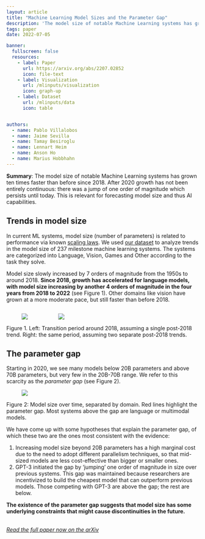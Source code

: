 ```yaml
---
layout: article
title: "Machine Learning Model Sizes and the Parameter Gap"
description: 'The model size of notable Machine Learning systems has grown ten times faster than before since 2018. After 2020 growth has not been entirely continuous: there was a jump of one order of magnitude which persists until today. This is relevant for forecasting model size and thus AI capabilities.'
tags: paper
date: 2022-07-05

banner:
  fullscreen: false
  resources:
    - label: Paper
      url: https://arxiv.org/abs/2207.02852
      icon: file-text
    - label: Visualization
      url: /mlinputs/visualization
      icon: graph-up
    - label: Dataset
      url: /mlinputs/data
      icon: table


authors:
  - name: Pablo Villalobos
  - name: Jaime Sevilla
  - name: Tamay Besiroglu
  - name: Lennart Heim
  - name: Anson Ho
  - name: Marius Hobbhahn
---
```


<style>
  .side-by-side {
    display: flex;
  }
</style>

**Summary**: The model size of notable Machine Learning systems has grown ten times faster than before since 2018. After 2020 growth has not been entirely continuous: there was a jump of one order of magnitude which persists until today. This is relevant for forecasting model size and thus AI capabilities.

Trends in model size
--------------------

In current ML systems, model size (number of parameters) is related to performance via known [scaling laws](https://arxiv.org/abs/2203.15556). We used [our dataset](https://epochai.org/mlinputs/visualization?startDate=1950-1-1&endDate=2022-2-1&xAxis=Publication%20date&yAxis=Parameters&separateCategories=true&citationThreshold=0&otherDomainThreshold=10&startDlEra=2009-12-31&startLargeScaleEra=2015-9-1&largeScaleAction=ignore&outliersAction=ignore&recordSettersAction=ignore&bigAlphagoAction=ignore&alphagozeroAction=ignore&lowOutliersZValueThreshold=-2&highOutliersZValueThreshold=0.76&outlierWindowSize=2&filterText=&splitDomains=&domainsToNotSplit=&ranges=[object%20Object]&splitDlEra=true&splitLargeScaleEra=true&plotRegressions=false&bootstrapSampleSize=10&adjustForEstimateUncertainty=true&preset=Three%20eras%20of%20compute&labelEras=false&showDoublingTimes=true&labelSystems=false&showLegend=true&parametersRange=NaN,NaN&trainingComputeRange=NaN,NaN&inferenceComputeRange=NaN,NaN&trainingDatasetSizeRange=NaN,NaN&inferenceComputePerParameterRange=NaN,NaN&inferenceComputeTimesParameterRange=NaN,NaN&labelPoints=false) to analyze trends in the model size of 237 milestone machine learning systems. The systems are categorized into Language, Vision, Games and Other according to the task they solve.

Model size slowly increased by 7 orders of magnitude from the 1950s to around 2018. **Since 2018, growth has accelerated for language models, with model size increasing by another 4 orders of magnitude in the four years from 2018 to 2022** (see Figure 1). Other domains like vision have grown at a more moderate pace, but still faster than before 2018.

<div class="side-by-side">
  <figure>
  <img src="https://lh3.googleusercontent.com/RgwabneROy3bf1gtazXYrZmm974VOpV5bKDK9nfZzHk9HX5K3DMtauvmY8JwSQ8SY2PVwSrJChlsj7DW9OlxlkSTSuQqDWwzQlVCMDBF13VRpLg9Wo3hZN_yykGvxc-FiEau-6CvqaPOpBzuRXk"/>
  </figure>

  <figure>
  <img src="https://lh6.googleusercontent.com/BDlOf5f8T2fqIANL4tx4nocYppQYwerKhqd0oix5vOWK5F7kPM5lTY-KOVW-GLHztUcUYPr0D-3PBwX6QlfP4D9EsSAYk49NXgYeMNn9HHqUqY1zT7fQoB77bpuUGOSmG2dpUD7-dV4PTlT3wtY"/>
  </figure>
</div>

<figcaption class="caption" markdown="1">
Figure 1. Left: Transition period around 2018, assuming a single post-2018 trend. Right: the same period, assuming two separate post-2018 trends.
</figcaption>

The parameter gap
-----------------

Starting in 2020, we see many models below 20B parameters and above 70B parameters, but very few in the 20B-70B range. We refer to this scarcity as the *parameter gap* (see Figure 2).

<figure>
<img src="https://lh4.googleusercontent.com/j2sPKJ0Y8kBIu3zVUBABuJPcfaOme4KIA88tAEwo91yF3_gSqTSL22M3p83w5nQImGPFl64vAo_jhp0M8ugDr61fJcSefPkAwhgjVLWipJHLBSfgpX7JF0QcLtn53kzedT-FW9nw3qoUImSBvQ"/>
</figure>

<figcaption class="caption" markdown="1">
Figure 2: Model size over time, separated by domain. Red lines highlight the parameter gap. Most systems above the gap are language or multimodal models.  
</figcaption>

We have come up with some hypotheses that explain the parameter gap, of which these two are the ones most consistent with the evidence:

1. Increasing model size beyond 20B parameters has a high marginal cost due to the need to adopt different parallelism techniques, so that mid-sized models are less cost-effective than bigger or smaller ones.
2. GPT-3 initiated the gap by ‘jumping’ one order of magnitude in size over previous systems. This gap was maintained because researchers are incentivized to build the cheapest model that can outperform previous models. Those competing with GPT-3 are above the gap; the rest are below.

**The existence of the parameter gap suggests that model size has some underlying constraints that might cause discontinuities in the future.**  
 

[*Read the full paper now on the arXiv*](https://arxiv.org/abs/2207.02852)


